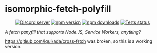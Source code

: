# isomorphic-fetch-polyfill
<div align="center">
  <p>
    <a href="https://discord.gg/BTXJmW4Bh7"><img src="https://img.shields.io/discord/395423304112013334?logo=discord&logoColor=white" alt="Discord server" /></a>
    <a href="https://www.npmjs.com/package/isomorphic-fetch-polyfill"><img src="https://img.shields.io/npm/v/isomorphic-fetch-polyfill.svg?maxAge=3600" alt="npm version" /></a>
    <a href="https://www.npmjs.com/package/isomorphic-fetch-polyfill"><img src="https://img.shields.io/npm/dt/isomorphic-fetch-polyfill.svg?maxAge=3600" alt="npm downloads" /></a>
    <a href="https://github.com/ssMMiles/discord-interactions/actions"><img src="https://github.com/ssMMiles/discord-interactions/actions/workflows/tests.yml/badge.svg" alt="Tests status" /></a>
  </p>
</div>

*A fetch ponyfill that supports Node.JS, Service Workers, anything?*

https://github.com/lquixada/cross-fetch was broken, so this is a working version.